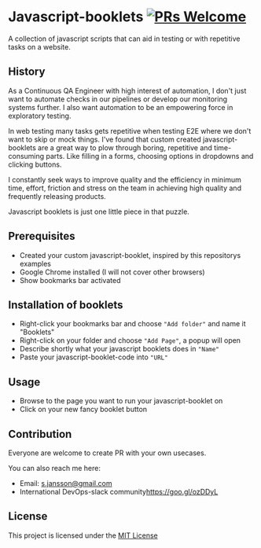 # Javascript-booklets [![PRs Welcome](https://img.shields.io/badge/PRs-welcome-brightgreen.svg)](http://makeapullrequest.com)

A collection of javascript scripts that can aid in testing or with repetitive tasks on a website.

## History

As a Continuous QA Engineer with high interest of automation, I don't just want to automate checks in our pipelines or develop our monitoring systems further. I also want automation to be an empowering force in exploratory testing.

In web testing many tasks gets repetitive when testing E2E where we don't want to skip or mock things. I've found that custom created javascript-booklets are a great way to plow through boring, repetitive and time-consuming parts. Like filling in a forms, choosing options in dropdowns and clicking buttons.

I constantly seek ways to improve quality and the efficiency in minimum time, effort, friction and stress on the team in achieving high quality and frequently releasing products.

Javascript booklets is just one little piece in that puzzle.

## Prerequisites

- Created your custom javascript-booklet, inspired by this repositorys examples
- Google Chrome installed (I will not cover other browsers)
- Show bookmarks bar activated

## Installation of booklets

- Right-click your bookmarks bar and choose `"Add folder"` and name it "Booklets"
- Right-click on your folder and choose `"Add Page"`, a popup will open
- Describe shortly what your javascript booklets does in `"Name"`
- Paste your javascript-booklet-code into `"URL"`

## Usage

- Browse to the page you want to run your javascript-booklet on
- Click on your new fancy booklet button

## Contribution

Everyone are welcome to create PR with your own usecases. 

You can also reach me here:
- Email: s.jansson@gmail.com
- International DevOps-slack community<a href="https://goo.gl/ozDDyL">https://goo.gl/ozDDyL</a> 

## License

This project is licensed under the [MIT License](LICENSE.md)